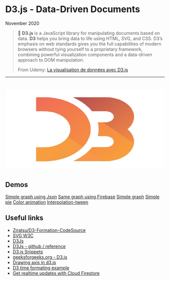 # D3.js - Data-Driven Documents

November 2020

> 🔨  **D3.js** is a JavaScript library for manipulating documents based on data. **D3** helps you bring data to life using HTML, SVG, and CSS. D3’s emphasis on web standards gives you the full capabilities of modern browsers without tying yourself to a proprietary framework, combining powerful visualization components and a data-driven approach to DOM manipulation.
>
> From Udemy: [La visualisation de données avec D3.js](https://www.udemy.com/course/la-visualisation-de-donnees-avec-d3/learn/)

* * *

<h1 align="center">
    <img src="_readme-img/d3-logo.png">
</h1>

## Demos


[Simple graph using Json](https://raigyo.github.io/d3js-overview/graph-1-json.html)
[Same graph using Firebase](https://raigyo.github.io/d3js-overview/graph-1.html)
[Simple graph](https://raigyo.github.io/d3js-overview/concepts-methods-axes.html)
[Simple pie](https://raigyo.github.io/d3js-overview/concept-methods-pie.html)
[Color animation](https://raigyo.github.io/d3js-overview/mouse-color-animation.html)
[Interpolation-tween](https://raigyo.github.io/d3js-overview/interpolation-tween.html)

## Useful links

- [Ziratsu/D3-Formation-CodeSource](https://github.com/Ziratsu/D3-Formation-CodeSource)
- [SVG W3C](https://www.w3.org/TR/SVG2/shapes.html)
- [D3Js](https://d3js.org/)
- [D3Js - github / reference](https://github.com/d3/d3)
- [D3.js Snippets](https://marketplace.visualstudio.com/items?itemName=hridoy.d3-js-snippets)
- [geeksforgeeks.org - D3.js](https://www.geeksforgeeks.org/tag/d3-js/)
- [Drawing axis in d3.js](https://www.d3-graph-gallery.com/graph/custom_axis.html)
- [D3 time formating example](https://bl.ocks.org/zanarmstrong/ca0adb7e426c12c06a95)
- [Get realtime updates with Cloud Firestore](https://firebase.google.com/docs/firestore/query-data/listen)